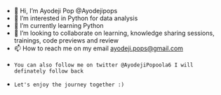 - 👋 Hi, I’m Ayodeji Pop @Ayodejipops
- 👀 I’m interested in Python for data analysis
- 🌱 I’m currently learning Python
- 💞️ I’m looking to collaborate on learning, knowledge sharing sessions, trainings, code previews and review
- 📫 How to reach me on my email ayodeji.pops@gmail.com 
-     You can also follow me on twitter @AyodejiPopoola6 I will definately follow back
-     Let's enjoy the journey together :) 

<!---
ayodejipops/ayodejipops is a ✨ special ✨ repository because its `README.md` (this file) appears on your GitHub profile.
You can click the Preview link to take a look at your changes.
--->
